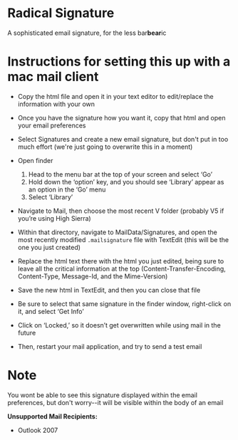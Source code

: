 # Radical Signature
A sophisticated email signature, for the less bar**bear**ic

# Instructions for setting this up with a mac mail client

- Copy the html file and open it in your text editor to edit/replace the information with your own

- Once you have the signature how you want it, copy that html and open your email preferences

- Select Signatures and create a new email signature, but don't put in too much effort (we're just going to overwrite this in a moment)

- Open finder
  1. Head to the menu bar at the top of your screen and select ‘Go’ 
  2. Hold down the ‘option’ key, and you should see ‘Library’ appear as an option in the ‘Go’ menu
  3. Select ‘Library’ 

- Navigate to Mail, then choose the most recent V folder (probably V5 if you’re using High Sierra)

- Within that directory, navigate to MailData/Signatures, and open the most recently modified `.mailsignature` file with TextEdit (this will be the one you just created)

- Replace the html text there with the html you just edited, being sure to leave all the critical information at the top (Content-Transfer-Encoding, Content-Type, Message-Id, and the Mime-Version)

- Save the new html in TextEdit, and then you can close that file

- Be sure to select that same signature in the finder window, right-click on it, and select ‘Get Info’

- Click on ‘Locked,’ so it doesn’t get overwritten while using mail in the future

- Then, restart your mail application, and try to send a test email 

# Note

You wont be able to see this signature displayed within the email preferences, but don't worry--it will be visible within the body of an email

**Unsupported Mail Recipients:**
 - Outlook 2007
